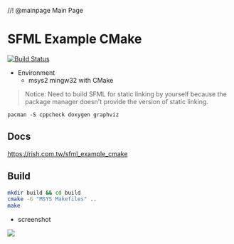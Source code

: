 //! @mainpage Main Page
# SFML Example CMake

[![Build Status](https://travis-ci.org/rishteam/sfml_example_cmake.svg?branch=master)](https://travis-ci.org/rishteam/sfml_example_cmake)

* Environment
  * msys2 mingw32 with CMake

> Notice: Need to build SFML for static linking by yourself
> because the package manager doesn't provide the version of static linking.

```
pacman -S cppcheck doxygen graphviz
```

## Docs

https://rish.com.tw/sfml_example_cmake

## Build

```bash
mkdir build && cd build
cmake -G "MSYS Makefiles" ..
make
```

* screenshot

![](https://i.imgur.com/bqQsp53.png)
